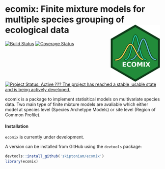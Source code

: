 ecomix: Finite mixture models for multiple species grouping of ecological data <img src="man/figures/logo.png" align="right" alt="" width="160" />
==================================================================================================================================================

[![Build
Status](https://travis-ci.org/skiptoniam/ecomix.svg?branch=master)](https://travis-ci.org/skiptoniam/ecomix.svg?branch=master)
[![Coverage
Status](https://img.shields.io/codecov/c/github/skiptoniam/ecomix/master.svg)](https://codecov.io/github/skiptoniam/ecomix?branch=master)
[![Project Status: Active ??? The project has reached a stable, usable
state and is being actively
developed.](https://www.repostatus.org/badges/latest/active.svg)](https://www.repostatus.org/#active)

ecomix is a package to implement statisitical models on multivariate
species data. Two main type of finite mixture models are avaliable which
either model at species level (Species Archetype Models) or site level
(Region of Common Profile).

#### Installation

`ecomix` is currently under development.

A version can be installed from GitHub using the `devtools` package:

``` r
devtools::install_github('skiptoniam/ecomix')
library(ecomix)
```
